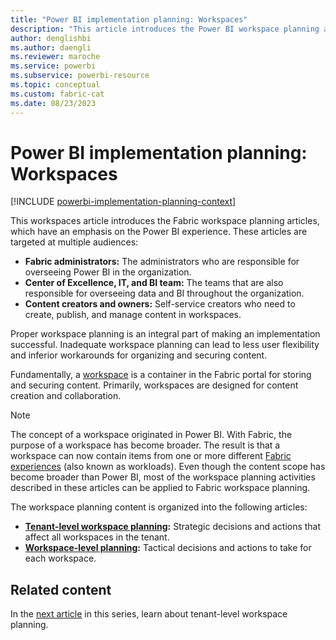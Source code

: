 ```yaml
---
title: "Power BI implementation planning: Workspaces"
description: "This article introduces the Power BI workspace planning articles."
author: denglishbi
ms.author: daengli
ms.reviewer: maroche
ms.service: powerbi
ms.subservice: powerbi-resource
ms.topic: conceptual
ms.custom: fabric-cat
ms.date: 08/23/2023
---
```


# Power BI implementation planning: Workspaces

[!INCLUDE [powerbi-implementation-planning-context](includes/powerbi-implementation-planning-context.md)]

This workspaces article introduces the Fabric workspace planning articles, which have an emphasis on the Power BI experience. These articles are targeted at multiple audiences:

- **Fabric administrators:** The administrators who are responsible for overseeing Power BI in the organization.
- **Center of Excellence, IT, and BI team:** The teams that are also responsible for overseeing data and BI throughout the organization.
- **Content creators and owners:** Self-service creators who need to create, publish, and manage content in workspaces.

Proper workspace planning is an integral part of making an implementation successful. Inadequate workspace planning can lead to less user flexibility and inferior workarounds for organizing and securing content.

Fundamentally, a [workspace](/fabric/get-started/workspaces) is a container in the Fabric portal for storing and securing content. Primarily, workspaces are designed for content creation and collaboration.

> [!NOTE]
> The concept of a workspace originated in Power BI. With Fabric, the purpose of a workspace has become broader. The result is that a workspace can now contain items from one or more different [Fabric experiences](/fabric/get-started/fabric-terminology) (also known as workloads). Even though the content scope has become broader than Power BI, most of the workspace planning activities described in these articles can be applied to Fabric workspace planning.

The workspace planning content is organized into the following articles:

- **[Tenant-level workspace planning](powerbi-implementation-planning-workspaces-tenant-level-planning.md):** Strategic decisions and actions that affect all workspaces in the tenant.
- **[Workspace-level planning](powerbi-implementation-planning-workspaces-workspace-level-planning.md):** Tactical decisions and actions to take for each workspace.

## Related content

In the [next article](powerbi-implementation-planning-workspaces-tenant-level-planning.md) in this series, learn about tenant-level workspace planning.
